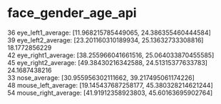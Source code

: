 # face_gender_age_api

 36 eye_left1_average:    [11.968215785449065, 24.386355460444584]<br>
 39 eye_left2_average:    [23.201160310189934, 25.13632733308816]<br>
 18.1772856229<br>
 42 eye_right1_average:   [38.255966041661516, 25.064033870455585]<br>
 45 eye_right2_average:   [49.38430216342588, 24.51315377633783]<br>
 24.1687438216<br>
 33 nose_average:         [30.955956302111662, 39.217495061174226]<br>
 48 mouse_left_average:   [19.145437687258177, 45.380328214621244]<br>
 54 mouse_right_average:  [41.91912358923803, 45.60163695902764]<br>

